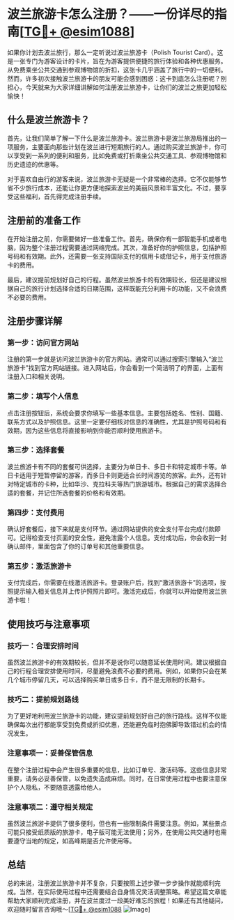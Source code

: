 # 波兰旅游卡怎么注册？——一份详尽的指南[[TG💪+ @esim1088](https://t.me/s/esim1088)]

如果你计划去波兰旅行，那么一定听说过波兰旅游卡（Polish Tourist Card）。这是一张专门为游客设计的卡片，旨在为游客提供便捷的旅行体验和各种优惠服务。从免费乘坐公共交通到参观博物馆的折扣，这张卡几乎涵盖了旅行中的一切便利。然而，许多初次接触波兰旅游卡的朋友可能会感到困惑：这卡到底怎么注册呢？别担心，今天就来为大家详细讲解如何注册波兰旅游卡，让你们的波兰之旅更加轻松愉快！

## 什么是波兰旅游卡？

首先，让我们简单了解一下什么是波兰旅游卡。波兰旅游卡是波兰旅游局推出的一项服务，主要面向那些计划在波兰进行短期旅行的人。通过购买波兰旅游卡，你可以享受到一系列的便利和服务，比如免费或打折乘坐公共交通工具、参观博物馆和历史遗迹的优惠等。

对于喜欢自由行的游客来说，波兰旅游卡无疑是一个非常棒的选择。它不仅能够节省不少旅行成本，还能让你更方便地探索波兰的美丽风景和丰富文化。不过，要享受这些福利，首先得完成注册手续。

## 注册前的准备工作

在开始注册之前，你需要做好一些准备工作。首先，确保你有一部智能手机或者电脑，因为整个注册过程需要通过网络完成。其次，准备好你的护照信息，包括护照号码和有效期。此外，还需要一张支持国际支付的信用卡或借记卡，用于支付旅游卡的费用。

最后，建议提前规划好自己的行程。虽然波兰旅游卡的有效期较长，但还是建议根据自己的旅行计划选择合适的日期范围，这样既能充分利用卡的功能，又不会浪费不必要的费用。

## 注册步骤详解

### 第一步：访问官方网站

注册的第一步就是访问波兰旅游卡的官方网站。通常可以通过搜索引擎输入“波兰旅游卡”找到官方网站链接。进入网站后，你会看到一个简洁明了的界面，上面有注册入口和相关说明。

### 第二步：填写个人信息

点击注册按钮后，系统会要求你填写一些基本信息。主要包括姓名、性别、国籍、联系方式以及护照信息。这里一定要仔细核对信息的准确性，尤其是护照号码和有效期，因为这些信息将直接影响到你能否顺利使用旅游卡。

### 第三步：选择套餐

波兰旅游卡有不同的套餐可供选择，主要分为单日卡、多日卡和特定城市卡等。单日卡适用于短暂停留的游客，而多日卡则更适合长时间游览的旅客。此外，还有针对特定城市的卡种，比如华沙、克拉科夫等热门旅游城市。根据自己的需求选择合适的套餐，并记住所选套餐的价格和有效期。

### 第四步：支付费用

确认好套餐后，接下来就是支付环节。通过网站提供的安全支付平台完成付款即可。记得检查支付页面的安全性，避免泄露个人信息。支付成功后，你会收到一封确认邮件，里面包含了你的订单号和其他重要信息。

### 第五步：激活旅游卡

支付完成后，你需要在线激活旅游卡。登录账户后，找到“激活旅游卡”的选项，按照提示输入相关信息并上传护照照片即可。激活完成后，你就可以开始使用波兰旅游卡啦！

## 使用技巧与注意事项

### 技巧一：合理安排时间

虽然波兰旅游卡的有效期较长，但并不是说你可以随意延长使用时间。建议根据自己的行程合理安排使用时间，尽量避免浪费不必要的费用。例如，如果你只会在某几个城市停留几天，可以选择购买单日或多日卡，而不是无限制的长期卡。

### 技巧二：提前规划路线

为了更好地利用波兰旅游卡的功能，建议提前规划好自己的旅行路线。这样不仅能确保每次出行都能享受到免费或折扣优惠，还能避免临时抱佛脚导致错过机会的情况发生。

### 注意事项一：妥善保管信息

在整个注册过程中会产生很多重要的信息，比如订单号、激活码等。这些信息非常重要，请务必妥善保管，以免遗失造成麻烦。同时，在日常使用过程中也要注意保护个人隐私，不要随意透露给他人。

### 注意事项二：遵守相关规定

虽然波兰旅游卡提供了很多便利，但也有一些限制条件需要注意。例如，某些景点可能只接受纸质版的旅游卡，电子版可能无法使用；另外，在使用公共交通时也需要遵守当地的规定，如高峰期是否允许使用等。

## 总结

总的来说，注册波兰旅游卡并不复杂，只要按照上述步骤一步步操作就能顺利完成。当然，在实际使用过程中还需要结合自身情况灵活调整策略。希望这篇文章能帮助大家顺利完成注册，并在波兰度过一段美好难忘的旅程！如果还有其他疑问，欢迎随时留言咨询哦～[[TG💪+ @esim1088](https://t.me/s/esim1088) ![Image](https://i.postimg.cc/4NQfJmqS/Snipaste-2025-05-13-00-14-12.png)]